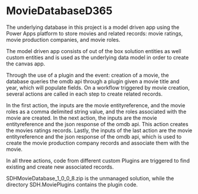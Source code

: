 # MovieDatabaseD365

The underlying database in this project is a model driven app using the Power Apps platform to store movies and related records: movie ratings, movie production companies, and movie roles. 

The model driven app consists of out of the box solution entities as well custom entities and is used as the underlying data model in order to create the canvas app. 

Through the use of a plugin and the event: creation of a movie, the database queries the omdb api through a plugin given a movie title and year, which will populate fields. On a workflow triggered by movie creation, several actions are called in each step to create related records. 

In the first action, the inputs are the movie entityreference, and the movie roles as a comma delimited string value, and the roles associated with the movie are created. In the next action, the inputs are the movie entityreference and the json response of the omdb api. This action creates the movies ratings records. Lastly, the inputs of the last action are the movie entityreference and the json response of the omdb api, which is used to create the movie production company records and associate them with the movie.

In all three actions, code from different custom Plugins are triggered to find existing and create new associated records. 

SDHMovieDatabase_1_0_0_8.zip is the unmanaged solution, while the directory SDH.MoviePlugins contains the plugin code. 


